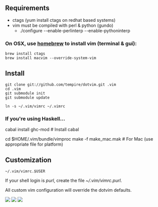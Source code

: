 ## Requirements
- ctags (yum install ctags on redhat based systems)
- vim must be compiled with perl & python (gundo)
  - ./configure --enable-perlinterp --enable-pythoninterp

### On OSX, use <a href="http://mxcl.github.com/homebrew/">homebrew</a> to install vim (terminal & gui):

    brew install ctags
    brew install macvim --override-system-vim

## Install

    git clone git://github.com/tempire/dotvim.git .vim
    cd .vim
    git submodule init
    git submodule update

    ln -s ~/.vim/vimrc ~/.vimrc

### If you're using Haskell...

cabal install ghc-mod # Install cabal

cd $HOME/.vim/bundle/vimproc
make -f make_mac.mak # For Mac (use appropriate file for platform)


## Customization

    ~/.vim/vimrc.$USER

If your shell login is *purl*, create the file *~/.vim/vimrc.purl*.

All custom vim configuration will override the dotvim defaults.

<img src="http://images.tempi.re/dotvim_screenshot_1_for_github_readme_2012-08-06-20120806-190319.jpg" />

<img src="http://images.tempi.re/dotvim_screenshot_2_for_github_readme_2012-08-06-20120806-185109.jpg" />

<img src="http://images.tempi.re/dotvim_screenshot_3_for_github_readme-20120806-185308.jpg" />
